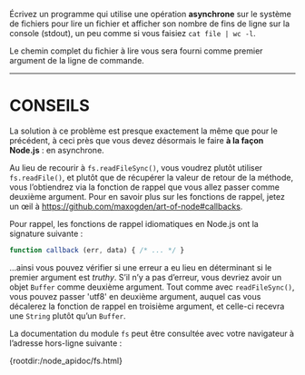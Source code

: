 Écrivez un programme qui utilise une opération **asynchrone** sur le système
de fichiers pour lire un fichier et afficher son nombre de fins de ligne sur
la console (stdout), un peu comme si vous faisiez `cat file | wc -l`.

Le chemin complet du fichier à lire vous sera fourni comme premier argument
de la ligne de commande.

----------------------------------------------------------------------
# CONSEILS

La solution à ce problème est presque exactement la même que pour le précédent,
à ceci près que vous devez désormais le faire **à la façon Node.js** : en
asynchrone.

Au lieu de recourir à `fs.readFileSync()`, vous voudrez plutôt utiliser
`fs.readFile()`, et plutôt que de récupérer la valeur de retour de la
méthode, vous l’obtiendrez via la fonction de rappel que vous
allez passer comme deuxième argument.  Pour en savoir plus sur les
fonctions de rappel, jetez un œil à https://github.com/maxogden/art-of-node#callbacks.

Pour rappel, les fonctions de rappel idiomatiques en Node.js ont la signature
suivante :

```js
function callback (err, data) { /* ... */ }
```

…ainsi vous pouvez vérifier si une erreur a eu lieu en déterminant si le
premier argument est *truthy*.  S’il n’y a pas d’erreur, vous devriez
avoir un objet `Buffer` comme deuxième argument.  Tout comme avec
`readFileSync()`, vous pouvez passer 'utf8' en deuxième argument, auquel
cas vous décalerez la fonction de rappel en troisième argument, et celle-ci
recevra une `String` plutôt qu’un `Buffer`.

La documentation du module `fs` peut être consultée avec votre navigateur
à l’adresse hors-ligne suivante :

  {rootdir:/node_apidoc/fs.html}
